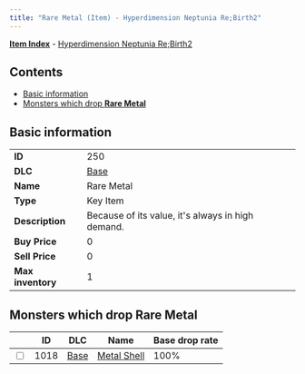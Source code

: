```yaml
---
title: "Rare Metal (Item) - Hyperdimension Neptunia Re;Birth2"
---
```


[**Item Index**](/neptunia/rb2/item/index.html) - [Hyperdimension Neptunia Re;Birth2](/neptunia/rb2)

## Contents

- [Basic information](#basic-information)
- [Monsters which drop **Rare Metal**](#monsters-which-drop-rare-metal)

## Basic information

|   |   |
| -- | -- |
| **ID** | 250 |
| **DLC** | [Base](/neptunia/rb2/dlc/0-base.html) |
| **Name** | Rare Metal |
| **Type** | Key Item |
| **Description** | Because of its value, it's always in high demand. |
| **Buy Price** | 0 |
| **Sell Price** | 0 |
| **Max inventory** | 1 |

## Monsters which drop **Rare Metal**

|    | ID | DLC | Name | Base drop rate |
| -- | -- | --- | ---- | -------------- |
| <input type="checkbox" id="rb2-monster-0-1018" class="trackbox" /> | 1018 | [Base](/neptunia/rb2/dlc/0-base.html) | [Metal Shell](/neptunia/rb2/monster/0-1018-metal-shell.html) | 100% |